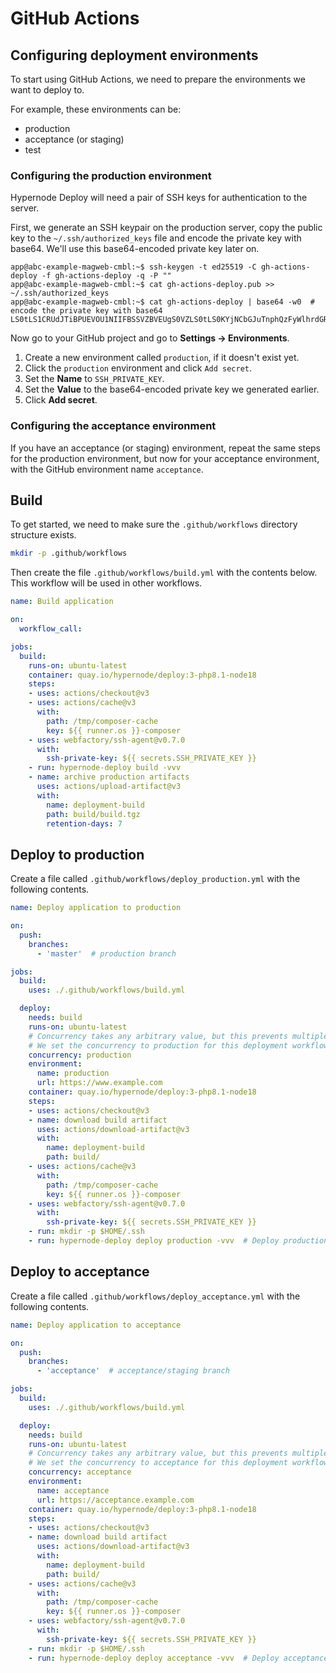 # GitHub Actions

## Configuring deployment environments

To start using GitHub Actions, we need to prepare the environments we want to deploy to.

For example, these environments can be:

- production
- acceptance (or staging)
- test

### Configuring the production environment

Hypernode Deploy will need a pair of SSH keys for authentication to the server.

First, we generate an SSH keypair on the production server, copy the public key to the `~/.ssh/authorized_keys` file
and encode the private key with base64. We'll use this base64-encoded private key later on.

```console
app@abc-example-magweb-cmbl:~$ ssh-keygen -t ed25519 -C gh-actions-deploy -f gh-actions-deploy -q -P ""
app@abc-example-magweb-cmbl:~$ cat gh-actions-deploy.pub >> ~/.ssh/authorized_keys
app@abc-example-magweb-cmbl:~$ cat gh-actions-deploy | base64 -w0  # encode the private key with base64
LS0tLS1CRUdJTiBPUEVOU1NIIFBSSVZBVEUgS0VZLS0tLS0KYjNCbGJuTnphQzFyWlhrdGRqRUFBQUFBQkc1dmJtV...
```

Now go to your GitHub project and go to **Settings -> Environments**.

1. Create a new environment called `production`, if it doesn't exist yet.
1. Click the `production` environment and click `Add secret`.
1. Set the **Name** to `SSH_PRIVATE_KEY`.
1. Set the **Value** to the base64-encoded private key we generated earlier.
1. Click **Add secret**.

### Configuring the acceptance environment

If you have an acceptance (or staging) environment, repeat the same steps for the production environment, but now for
your acceptance environment, with the GitHub environment name `acceptance`.

## Build

To get started, we need to make sure the `.github/workflows` directory structure exists.

```bash
mkdir -p .github/workflows
```

Then create the file `.github/workflows/build.yml` with the contents below.
This workflow will be used in other workflows.

```yaml
name: Build application

on:
  workflow_call:

jobs:
  build:
    runs-on: ubuntu-latest
    container: quay.io/hypernode/deploy:3-php8.1-node18
    steps:
    - uses: actions/checkout@v3
    - uses: actions/cache@v3
      with:
        path: /tmp/composer-cache
        key: ${{ runner.os }}-composer
    - uses: webfactory/ssh-agent@v0.7.0
      with:
        ssh-private-key: ${{ secrets.SSH_PRIVATE_KEY }}
    - run: hypernode-deploy build -vvv
    - name: archive production artifacts
      uses: actions/upload-artifact@v3
      with:
        name: deployment-build
        path: build/build.tgz
        retention-days: 7
```

## Deploy to production

Create a file called `.github/workflows/deploy_production.yml` with the following contents.

```yaml
name: Deploy application to production

on:
  push:
    branches:
      - 'master'  # production branch

jobs:
  build:
    uses: ./.github/workflows/build.yml

  deploy:
    needs: build
    runs-on: ubuntu-latest
    # Concurrency takes any arbitrary value, but this prevents multiple deployments happening at the same time.
    # We set the concurrency to production for this deployment workflow.
    concurrency: production
    environment:
      name: production
      url: https://www.example.com
    container: quay.io/hypernode/deploy:3-php8.1-node18
    steps:
    - uses: actions/checkout@v3
    - name: download build artifact
      uses: actions/download-artifact@v3
      with:
        name: deployment-build
        path: build/
    - uses: actions/cache@v3
      with:
        path: /tmp/composer-cache
        key: ${{ runner.os }}-composer
    - uses: webfactory/ssh-agent@v0.7.0
      with:
        ssh-private-key: ${{ secrets.SSH_PRIVATE_KEY }}
    - run: mkdir -p $HOME/.ssh
    - run: hypernode-deploy deploy production -vvv  # Deploy production stage defined in deploy.php
```

## Deploy to acceptance

Create a file called `.github/workflows/deploy_acceptance.yml` with the following contents.

```yaml
name: Deploy application to acceptance

on:
  push:
    branches:
      - 'acceptance'  # acceptance/staging branch

jobs:
  build:
    uses: ./.github/workflows/build.yml

  deploy:
    needs: build
    runs-on: ubuntu-latest
    # Concurrency takes any arbitrary value, but this prevents multiple deployments happening at the same time.
    # We set the concurrency to acceptance for this deployment workflow.
    concurrency: acceptance
    environment:
      name: acceptance
      url: https://acceptance.example.com
    container: quay.io/hypernode/deploy:3-php8.1-node18
    steps:
    - uses: actions/checkout@v3
    - name: download build artifact
      uses: actions/download-artifact@v3
      with:
        name: deployment-build
        path: build/
    - uses: actions/cache@v3
      with:
        path: /tmp/composer-cache
        key: ${{ runner.os }}-composer
    - uses: webfactory/ssh-agent@v0.7.0
      with:
        ssh-private-key: ${{ secrets.SSH_PRIVATE_KEY }}
    - run: mkdir -p $HOME/.ssh
    - run: hypernode-deploy deploy acceptance -vvv  # Deploy acceptance/staging stage defined in deploy.php
```

